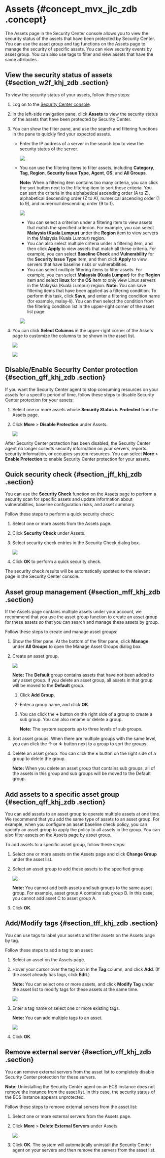 # Assets {#concept_mvx_jlc_zdb .concept}

The Assets page in the Security Center console allows you to view the security status of the assets that have been protected by Security Center. You can use the asset group and tag functions on the Assets page to manage the security of specific assets. You can view security events by asset group. You can also use tags to filter and view assets that have the same attributes.

## View the security status of assets {#section_w2f_khj_zdb .section}

To view the security status of your assets, follow these steps:

1.  Log on to the [Security Center console](https://yundun.console.aliyun.com/?p=sas).
2.  In the left-side navigation pane, click **Assets** to view the security status of the assets that have been protected by Security Center.
3.  You can show the filter pane, and use the search and filtering functions in the pane to quickly find your expected assets.
    -   Enter the IP address of a server in the search box to view the security status of the server.

        ![](http://static-aliyun-doc.oss-cn-hangzhou.aliyuncs.com/assets/img/13636/15687729354854_en-US.png)

    -   You can use the filtering items to filter assets, including **Category**, **Tag**, **Region**, **Security Issue Type**, **Agent**, **OS**, and **All Groups**.

        **Note:** When a filtering item contains too many criteria, you can click the sort button next to the filtering item to sort these criteria. You can sort the criteria in the alphabetical ascending order \(A to Z\), alphabetical descending order \(Z to A\), numerical ascending order \(1 to 9\), and numerical descending order \(9 to 1\).

        ![](http://static-aliyun-doc.oss-cn-hangzhou.aliyuncs.com/assets/img/13636/15687729354855_en-US.png)

        -   You can select a criterion under a filtering item to view assets that match the specified criterion. For example, you can select **Malaysia \(Kuala Lumpur\)** under the **Region** item to view servers in the Malaysia \(Kuala Lumpur\) region.
        -   You can also select multiple criteria under a filtering item, and then click **Apply** to view assets that match all these criteria. For example, you can select **Baseline Check** and **Vulnerability** for the **Security Issue Type** item, and then click **Apply** to view servers that have baseline risks or vulnerabilities.
        -   You can select multiple filtering items to filter assets. For example, you can select **Malaysia \(Kuala Lumpur\)** for the **Region** item and select **linux** for the **OS** item to only view Linux servers in the Malaysia \(Kuala Lumpur\) region.
        **Note:** You can save filtering items that have been applied as a filtering condition. To perform this task, click **Save**, and enter a filtering condition name \(for example, malay-li\). You can then select the condition from the filtering condition list in the upper-right corner of the asset list page.

        ![](http://static-aliyun-doc.oss-cn-hangzhou.aliyuncs.com/assets/img/13636/15687729364857_en-US.png)

4.  You can click **Select Columns** in the upper-right corner of the Assets page to customize the columns to be shown in the asset list.

    ![](http://static-aliyun-doc.oss-cn-hangzhou.aliyuncs.com/assets/img/13636/15687729374858_en-US.png)

    ![](http://static-aliyun-doc.oss-cn-hangzhou.aliyuncs.com/assets/img/13636/15687729374859_en-US.png)


## Disable/Enable Security Center protection {#section_gff_khj_zdb .section}

If you want the Security Center agent to stop consuming resources on your assets for a specific period of time, follow these steps to disable Security Center protection for your assets:

1.  Select one or more assets whose **Security Status** is **Protected** from the Assets page.
2.  Click **More** \> **Disable Protection** under Assets.

    ![](http://static-aliyun-doc.oss-cn-hangzhou.aliyuncs.com/assets/img/13636/15687729374860_en-US.png)


After Security Center protection has been disabled, the Security Center agent no longer collects security information on your servers, reports security information, or occupies system resources. You can select **More** \> **Enable Protection** to enable Security Center protection for your assets.

## Quick security check {#section_jff_khj_zdb .section}

You can use the **Security Check** function on the Assets page to perform a security scan for specific assets and update information about vulnerabilities, baseline configuration risks, and asset summary.

Follow these steps to perform a quick security check:

1.  Select one or more assets from the Assets page.
2.  Click **Security Check** under Assets.
3.  Select security check entries in the Security Check dialog box.

    ![](http://static-aliyun-doc.oss-cn-hangzhou.aliyuncs.com/assets/img/13636/15687729374861_en-US.png)

4.  Click **OK** to perform a quick security check.

The security check results will be automatically updated to the relevant page in the Security Center console.

## Asset group management {#section_mff_khj_zdb .section}

If the Assets page contains multiple assets under your account, we recommend that you use the asset group function to create an asset group for these assets so that you can search and manage these assets by group.

Follow these steps to create and manage asset groups:

1.  Show the filter pane. At the bottom of the filter pane, click **Manage** under **All Groups** to open the Manage Asset Groups dialog box.
2.  Create an asset group.

    ![](http://static-aliyun-doc.oss-cn-hangzhou.aliyuncs.com/assets/img/13636/15687729386423_en-US.jpg)

    **Note:** The **Default** group contains assets that have not been added to any asset group. If you delete an asset group, all assets in that group will be moved to the **Default** group.

    1.  Click **Add Group**.
    2.  Enter a group name, and click **OK**.
    3.  You can click the **+** button on the right side of a group to create a sub group. You can also rename or delete a group.

        **Note:** The system supports up to three levels of sub groups.

3.  Sort asset groups. When there are multiple groups with the same level, you can click the **↑** or **↓** button next to a group to sort the groups.
4.  Delete an asset group. You can click the **×** button on the right side of a group to delete the group.

    **Note:** When you delete an asset group that contains sub groups, all of the assets in this group and sub groups will be moved to the Default group.


## Add assets to a specific asset group {#section_qff_khj_zdb .section}

You can add assets to an asset group to operate multiple assets at one time. We recommend that you add the same type of assets to an asset group. For example, when you configure an asset baseline check policy, you can specify an asset group to apply the policy to all assets in the group. You can also filter assets on the Assets page by asset group.

To add assets to a specific asset group, follow these steps:

1.  Select one or more assets on the Assets page and click **Change Group** under the asset list.
2.  Select an asset group to add these assets to the specified group.

    ![](http://static-aliyun-doc.oss-cn-hangzhou.aliyuncs.com/assets/img/13636/15687729384863_en-US.png)

    **Note:** You cannot add both assets and sub groups to the same asset group. For example, asset group A contains sub group B. In this case, you cannot add asset C to asset group A.

3.  Click **OK**.

## Add/Modify tags {#section_tff_khj_zdb .section}

You can use tags to label your assets and filter assets on the Assets page by tag.

Follow these steps to add a tag to an asset:

1.  Select an asset on the Assets page.
2.  Hover your cursor over the tag icon in the **Tag** column, and click **Add**. \(If the asset already has tags, click **Edit**.\)

    **Note:** You can select one or more assets, and click **Modify Tag** under the asset list to modify tags for these assets at the same time.

    ![](http://static-aliyun-doc.oss-cn-hangzhou.aliyuncs.com/assets/img/13636/15687729386424_en-US.jpg)

3.  Enter a tag name or select one or more existing tags.

    **Note:** You can add multiple tags to an asset.

    ![](http://static-aliyun-doc.oss-cn-hangzhou.aliyuncs.com/assets/img/13636/15687729386427_en-US.jpg)

4.  Click **OK**.

## Remove external server {#section_vff_khj_zdb .section}

You can remove external servers from the asset list to completely disable Security Center protection for these servers.

**Note:** Uninstalling the Security Center agent on an ECS instance does not remove the instance from the asset list. In this case, the security status of the ECS instance appears unprotected.

Follow these steps to remove external servers from the asset list:

1.  Select one or more external servers from the Assets page.
2.  Click **More** \> **Delete External Servers** under Assets.

    ![](http://static-aliyun-doc.oss-cn-hangzhou.aliyuncs.com/assets/img/13636/15687729384864_en-US.png)

3.  Click **OK**. The system will automatically uninstall the Security Center agent on your servers and then remove the servers from the asset list.

